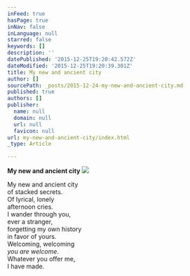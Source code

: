 ```yaml
---
inFeed: true
hasPage: true
inNav: false
inLanguage: null
starred: false
keywords: []
description: ''
datePublished: '2015-12-25T19:20:42.572Z'
dateModified: '2015-12-25T19:20:39.301Z'
title: My new and ancient city
author: []
sourcePath: _posts/2015-12-24-my-new-and-ancient-city.md
published: true
authors: []
publisher:
  name: null
  domain: null
  url: null
  favicon: null
url: my-new-and-ancient-city/index.html
_type: Article

---
```

**My new and ancient city**
![](https://the-grid-user-content.s3-us-west-2.amazonaws.com/e6ada94d-235e-495a-8ced-7fbfbd0f6c4a.jpg)

My new and ancient city  
of stacked secrets.  
Of lyrical, lonely  
afternoon cries.   
I wander through you,  
ever a stranger,  
forgetting my own history  
in favor of yours.  
Welcoming, welcoming  
_you are welcome_.  
Whatever you offer me,  
I have made.